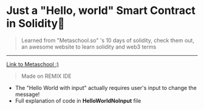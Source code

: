 # Just a "Hello, world" Smart Contract in Solidity🔗
> Learned from "Metaschool.so" 's 10 days of solidity, check them out, an awesome website to learn solidity and web3 terms
---
[Link to Metaschool :)]("https://metaschool.so?ref=cznJCNx")
> Made on REMIX IDE
- The "Hello World with input" actually requires user's input to change the message!
- Full explanation of code in **HelloWorldNoInput** file